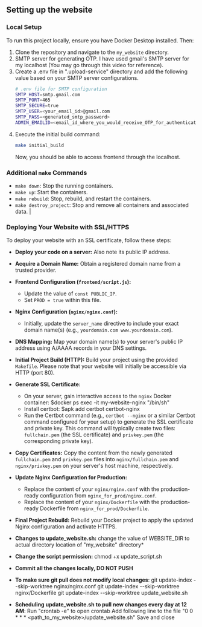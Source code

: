 ## Setting up the website

### Local Setup
To run this project locally, ensure you have Docker Desktop installed. Then:

1.  Clone the repository and navigate to the `my_website` directory.
2.  SMTP server for generating OTP. I have used gmail's SMTP server for my localhost (You may go through this video for reference).
3.  Create a .env file in ".upload-service" directory and add the following value based on your SMTP server configurations.
    ```bash
    # .env file for SMTP configuration
    SMTP_HOST=smtp.gmail.com
    SMTP_PORT=465
    SMTP_SECURE=true
    SMTP_USER=<your_email_id>@gmail.com
    SMTP_PASS=<generated_smtp_password>
    ADMIN_EMAILID=<email_id_where_you_would_receive_OTP_for_authentication>
    ```
4.  Execute the initial build command:
    ```bash
    make initial_build
    ```
    Now, you should be able to access frontend through the localhost.

### Additional `make` Commands

* `make down`: Stop the running containers.
* `make up`: Start the containers.
* `make rebuild`: Stop, rebuild, and restart the containers.
* `make destroy_project`: Stop and remove all containers and associated data.
                                                                                                 |
### Deploying Your Website with SSL/HTTPS

To deploy your website with an SSL certificate, follow these steps:

* **Deploy your code on a server:** Also note its public IP address.

* **Acquire a Domain Name:** Obtain a registered domain name from a trusted provider.

* **Frontend Configuration (`frontend/script.js`):**
    * Update the value of `const PUBLIC_IP`.
    * Set `PROD = true` within this file.

* **Nginx Configuration (`nginx/nginx.conf`):**
    * Initially, update the `server_name` directive to include your exact domain name(s) (e.g., `yourdomain.com www.yourdomain.com`).

* **DNS Mapping:** Map your domain name(s) to your server's public IP address using A/AAAA records in your DNS settings.

* **Initial Project Build (HTTP):** Build your project using the provided `Makefile`. Please note that your website will initially be accessible via HTTP (port 80).

* **Generate SSL Certificate:**
    * On your server, gain interactive access to the `nginx` Docker container: $docker ps exec -it my-website-nginx "/bin/sh"
    * Install certbot: $apk add certbot certbot-nginx
    * Run the Certbot command (e.g., `certbot --nginx` or a similar Certbot command configured for your setup) to generate the SSL certificate and private key. This command will typically create two files: `fullchain.pem` (the SSL certificate) and `privkey.pem` (the corresponding private key).

* **Copy Certificates:** Copy the content from the newly generated `fullchain.pem` and `privkey.pem` files into `nginx/fullchain.pem` and `nginx/privkey.pem` on your server's host machine, respectively.

* **Update Nginx Configuration for Production:**
    * Replace the content of your `nginx/nginx.conf` with the production-ready configuration from `nginx_for_prod/nginx.conf`.
    * Replace the content of your `nginx/Dockerfile` with the production-ready Dockerfile from `nginx_for_prod/Dockerfile`.

* **Final Project Rebuild:** Rebuild your Docker project to apply the updated Nginx configuration and activate HTTPS.

* **Changes to update_website.sh:** change the value of WEBSITE_DIR to actual directory location of "my_website" directory*

* **Change the script permission:** chmod +x update_script.sh

* **Commit all the changes locally, DO NOT PUSH**

* **To make sure git pull does not modify local changes**:
git update-index --skip-worktree nginx/nginx.conf
git update-index --skip-worktree nginx/Dockerfile
git update-index --skip-worktree update_website.sh

* **Scheduling update_website.sh to pull new changes every day at 12 AM**:
Run "crontab -e" to open crontab
Add following line to the file "0 0 * * * <path_to_my_website>/update_website.sh"
Save and close
